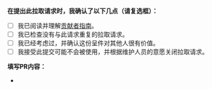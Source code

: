 <!-- 请务必在创建PR前，在右侧 Labels 选项中加上label的其中一个: [feat]、[fix]、[docs] 。 -->
<!-- 以便于Actions自动生成Releases时自动对PR进行归类。 -->

**在提出此拉取请求时，我确认了以下几点（请复选框）：**

- [ ] 我已阅读并理解[贡献者指南]()。
- [ ] 我已检查没有与此请求重复的拉取请求。
- [ ] 我已经考虑过，并确认这份呈件对其他人很有价值。
- [ ] 我接受此提交可能不会被使用，并根据维护人员的意愿关闭拉取请求。

**填写PR内容：**

-
